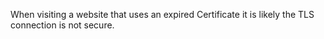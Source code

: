 When visiting a website that uses an expired Certificate it is likely the TLS connection is not secure.
